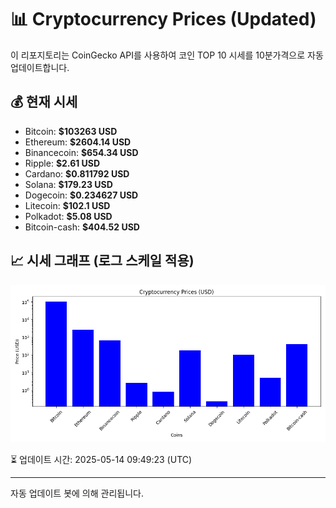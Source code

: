 
# 📊 Cryptocurrency Prices (Updated)

이 리포지토리는 CoinGecko API를 사용하여 코인 TOP 10 시세를 10분가격으로 자동 업데이트합니다.

## 💰 현재 시세
- Bitcoin: **$103263 USD**
- Ethereum: **$2604.14 USD**
- Binancecoin: **$654.34 USD**
- Ripple: **$2.61 USD**
- Cardano: **$0.811792 USD**
- Solana: **$179.23 USD**
- Dogecoin: **$0.234627 USD**
- Litecoin: **$102.1 USD**
- Polkadot: **$5.08 USD**
- Bitcoin-cash: **$404.52 USD**

## 📈 시세 그래프 (로그 스케일 적용)
![Crypto Prices](crypto_prices.png)

⏳ 업데이트 시간: 2025-05-14 09:49:23 (UTC)

---
자동 업데이트 봇에 의해 관리됩니다.
